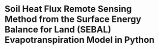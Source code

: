 # Soil Heat Flux Remote Sensing Method from the Surface Energy Balance for Land (SEBAL) Evapotranspiration Model in Python
